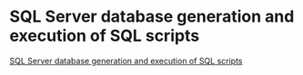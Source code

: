 # SQL Server database generation and execution of SQL scripts
[SQL Server database generation and execution of SQL scripts](https://aiwithcloud.com/2022/09/15/sql_server_database_generation_and_execution_of_sql_scripts/)